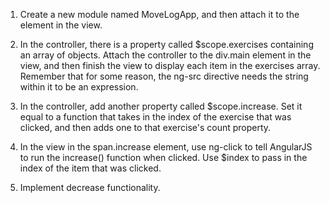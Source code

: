 1. Create a new module named MoveLogApp, and then attach it to the <body> element in the view.

2. In the controller, there is a property called $scope.exercises containing an array of objects. Attach the controller to the div.main element in the view, and then finish the view to display each item in the exercises array. Remember that for some reason, the ng-src directive needs the string within it to be an expression.

3. In the controller, add another property called $scope.increase. Set it equal to a function that takes in the index of the exercise that was clicked, and then adds one to that exercise's count property.

4. In the view in the span.increase element, use ng-click to tell AngularJS to run the increase() function when clicked. Use $index to pass in the index of the item that was clicked.

5. Implement decrease functionality.
